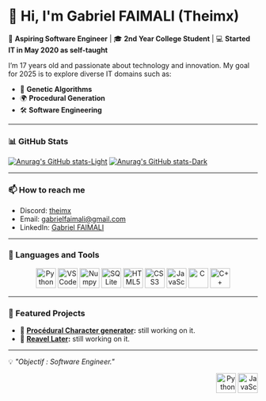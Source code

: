 # 👋 Hi, I'm Gabriel FAIMALI (Theimx)

🌟 **Aspiring Software Engineer** | 🎓 **2nd Year College Student** | 💻 **Started IT in May 2020 as self-taught**  

I’m 17 years old and passionate about technology and innovation. My goal for 2025 is to explore diverse IT domains such as:  
- 🤖 **Genetic Algorithms**  
- 🌍 **Procedural Generation**  
- 🛠️ **Software Engineering**  

---

### 📊 GitHub Stats
[![Anurag's GitHub stats-Light](https://github-readme-stats.vercel.app/api?username=Theimx&show_icons=true&theme=default#gh-light-mode-only)](https://github.com/Theimx#gh-light-mode-only)
[![Anurag's GitHub stats-Dark](https://github-readme-stats.vercel.app/api?username=Theimx&show_icons=true&theme=dark#gh-dark-mode-only)](https://github.com/Theimx#gh-dark-mode-only)

---

### 📫 How to reach me
- Discord: [theimx](https://discord.com)  
- Email: [gabrielfaimali@gmail.com](mailto:gabrielfaimali@gmail.com)  
- LinkedIn: [Gabriel FAIMALI](https://www.linkedin.com/in/gabrielfaimali)  

---

### 🔧 Languages and Tools  
<p align="center">
  <img src="https://cdn.jsdelivr.net/gh/devicons/devicon/icons/python/python-original.svg" width="40" height="40" alt="Python"/> 
  <img src="https://cdn.jsdelivr.net/gh/devicons/devicon/icons/vscode/vscode-original.svg" width="40" height="40" alt="VSCode"/> 
  <img src="https://cdn.jsdelivr.net/gh/devicons/devicon@latest/icons/numpy/numpy-original.svg" width="40" height="40" alt="Numpy"/> 
  <img src="https://cdn.jsdelivr.net/gh/devicons/devicon@latest/icons/sqlite/sqlite-original.svg" width="40" height="40" alt="SQLite"/> 
  <img src="https://cdn.jsdelivr.net/gh/devicons/devicon/icons/html5/html5-original.svg" width="40" height="40" alt="HTML5"/> 
  <img src="https://cdn.jsdelivr.net/gh/devicons/devicon/icons/css3/css3-original.svg" width="40" height="40" alt="CSS3"/> 
  <img src="https://cdn.jsdelivr.net/gh/devicons/devicon/icons/javascript/javascript-original.svg" width="40" height="40" alt="JavaScript"/> 
  <img src="https://cdn.jsdelivr.net/gh/devicons/devicon@latest/icons/c/c-original.svg" width="40" height="40" alt="C"/>
  <img src="https://cdn.jsdelivr.net/gh/devicons/devicon@latest/icons/cplusplus/cplusplus-original.svg" width="40" height="40" alt="C++"/>
</p>

---

### 🚀 Featured Projects
- 🌟 **[Procédural Character generator](#):** still working on it.  
- 🌟 **[Reavel Later](#):** still working on it.  

---

💡 _"Objectif : Software Engineer."_                                                   <p align="right"><img src="https://cdn.jsdelivr.net/gh/devicons/devicon@latest/icons/windows11/windows11-original.svg" width="40" height="40" alt="Python"/>  <img src="https://cdn.jsdelivr.net/gh/devicons/devicon@latest/icons/unix/unix-original.svg" width="40" height="40" alt="JavaScript"/></p>

